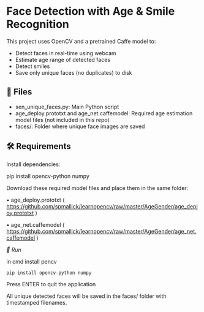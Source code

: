 # Face Detection with Age & Smile Recognition

This project uses OpenCV and a pretrained Caffe model to:

- Detect faces in real-time using webcam
- Estimate age range of detected faces
- Detect smiles
- Save only unique faces (no duplicates) to disk

## 📂 Files
- sen_unique_faces.py: Main Python script
- age_deploy.prototxt and age_net.caffemodel: Required age estimation model files (not included in this repo)
- faces/: Folder where unique face images are saved

## 🛠 Requirements

Install dependencies:

pip install opencv-python numpy


Download these required model files and place them in the same folder:
 
 • age_deploy.prototxt ( https://github.com/spmallick/learnopencv/raw/master/AgeGender/age_deploy.prototxt )
 
 • age_net.caffemodel ( https://github.com/spmallick/learnopencv/raw/master/AgeGender/age_net.caffemodel )


*🚀 Run*

in cmd install pencv

```bash
pip install opencv-python numpy
```
Press ENTER to quit the application

All unique detected faces will be saved in the faces/ folder with timestamped filenames.
